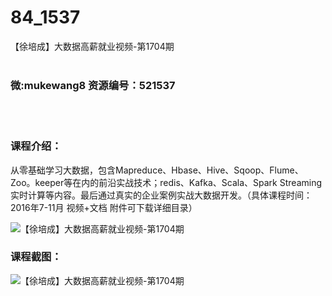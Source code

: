 # 84_1537
【徐培成】大数据高薪就业视频-第1704期
<br/></br>
<h3>微:mukewang8 资源编号：521537</h3>
<br/></br>
<h3>课程介绍：</h3>
<div class="info-desc">
<p>从零基础学习<a title="查看与 大数据 相关的文章" target="_blank">大数据</a>，包含Mapreduce、Hbase、Hive、Sqoop、Flume、Zoo。keeper等在内的前沿实战技术；redis、Kafka、Scala、Spark Streaming实时计算等内容。最后通过真实的企业案例实战<a title="查看与 大数据 相关的文章" target="_blank">大数据</a>开发。（具体课程时间：2016年7-11月 视频+文档 附件可下载详细目录）</p>
<p><img src="https://www.ko996.com/wp-content/uploads/img/2018/03/2-172.png" alt="【徐培成】大数据高薪就业视频-第1704期"></p>
</div>
<h3>课程截图：</h3>
<p><img src="https://www.ko996.com/wp-content/uploads/img/2018/03/3-175.png" alt="【徐培成】大数据高薪就业视频-第1704期"></p>
